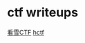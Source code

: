 # ctf writeups
[看雪CTF](https://mem2019.github.io/kxctf_201710_04 "看雪CTF")
[hctf](https://mem2019.github.io/HCTF2017guestbook "hctf")
